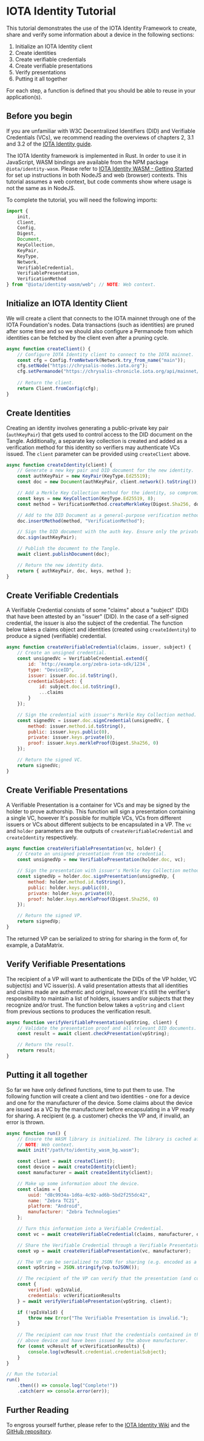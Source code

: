 # IOTA Identity Tutorial

This tutorial demonstrates the use of the IOTA Identity Framework to create, share and verify some information about a device in the following sections:

1. Initialize an IOTA Identity client
2. Create identities
3. Create verifiable credentials
4. Create verifiable presentations
5. Verify presentations
6. Putting it all together

For each step, a function is defined that you should be able to reuse in your application(s).

## Before you begin

If you are unfamiliar with W3C Decentralized Identifiers (DID) and Verifiable Credentials (VCs), we recommend reading the overviews of chapters 2, 3.1 and 3.2 of the [IOTA Identity guide](https://wiki.iota.org/identity.rs/introduction).

The IOTA Identity framework is implemented in Rust. In order to use it in JavaScript, WASM bindings are available from the NPM package `@iota/identity-wasm`. Please refer to [IOTA Identity WASM - Getting Started](https://wiki.iota.org/identity.rs/libraries/wasm/getting_started) for set up instructions in both NodeJS and web (browser) contexts. This tutorial assumes a web context, but code comments show where usage is not the same as in NodeJS.

To complete the tutorial, you will need the following imports:

```js
import {
    init,
    Client,
    Config,
    Digest,
    Document,
    KeyCollection,
    KeyPair,
    KeyType,
    Network,
    VerifiableCredential,
    VerifiablePresentation,
    VerificationMethod
} from "@iota/identity-wasm/web"; // NOTE: Web context.
```

## Initialize an IOTA Identity Client

We will create a client that connects to the IOTA mainnet through one of the IOTA Foundation's nodes. Data transactions (such as identities) are pruned after some time and so we should also configure a Permanode from which identities can be fetched by the client even after a pruning cycle.

```js
async function createClient() {
    // Configure IOTA Identity client to connect to the IOTA mainnet.
    const cfg = Config.fromNetwork(Network.try_from_name("main"));
    cfg.setNode("https://chrysalis-nodes.iota.org");
    cfg.setPermanode("https://chrysalis-chronicle.iota.org/api/mainnet/");
    
    // Return the client.
    return Client.fromConfig(cfg);
}
```

## Create Identities

Creating an identity involves generating a public-private key pair (`authKeyPair`) that gets used to control access to the DID document on the Tangle. Additionally, a separate key collection is created and added as a verification method for this identity so verifiers may authenticate VCs issued. The `client` parameter can be provided using `createClient` above.

```js
async function createIdentity(client) {
    // Generate a new key pair and DID document for the new identity.
    const authKeyPair = new KeyPair(KeyType.Ed25519);
    const doc = new Document(authKeyPair, client.network().toString());

    // Add a Merkle Key Collection method for the identity, so compromised keys can be revoked.
    const keys = new KeyCollection(KeyType.Ed25519, 8);
    const method = VerificationMethod.createMerkleKey(Digest.Sha256, doc.id, keys, "key-collection");

    // Add to the DID Document as a general-purpose verification method.
    doc.insertMethod(method, "VerificationMethod");

    // Sign the DID document with the auth key. Ensure only the private key holder can manipulate this document.
    doc.sign(authKeyPair);

    // Publish the document to the Tangle.
    await client.publishDocument(doc);

    // Return the new identity data.
    return { authKeyPair, doc, keys, method };
}
```

## Create Verifiable Credentials

A Verifiable Credential consists of some "claims" about a "subject" (DID) that have been attested by an "issuer" (DID). In the case of a self-signed credential, the issuer is also the subject of the credential. The function below takes a claims object and identities (created using `createIdentity`) to produce a signed (verifiable) credential.

```js
async function createVerifiableCredential(claims, issuer, subject) {
    // Create an unsigned credential.
    const unsignedVc = VerifiableCredential.extend({
        id: `http://example.org/zebra-iota-sdk/1234`,
        type: "DeviceID",
        issuer: issuer.doc.id.toString(),
        credentialSubject: {
            id: subject.doc.id.toString(),
            ...claims
        }
    });

    // Sign the credential with issuer's Merkle Key Collection method.
    const signedVc = issuer.doc.signCredential(unsignedVc, {
        method: issuer.method.id.toString(),
        public: issuer.keys.public(0),
        private: issuer.keys.private(0),
        proof: issuer.keys.merkleProof(Digest.Sha256, 0)
    });

    // Return the signed VC.
    return signedVc;
}
```

## Create Verifiable Presentations

A Verifiable Presentation is a container for VCs and may be signed by the holder to prove authorship. This function will sign a presentation containing a single VC, however It's possible for multiple VCs, VCs from different issuers or VCs about different subjects to be encapsulated in a VP. The `vc` and `holder` parameters are the outputs of `createVerifiableCredential` and `createIdentity` respectively.

```js
async function createVerifiablePresentation(vc, holder) {
    // Create an unsigned presentation from the credential.
    const unsignedVp = new VerifiablePresentation(holder.doc, vc);

    // Sign the presentation with issuer's Merkle Key Collection method.
    const signedVp = holder.doc.signPresentation(unsignedVp, {
        method: holder.method.id.toString(),
        public: holder.keys.public(0),
        private: holder.keys.private(0),
        proof: holder.keys.merkleProof(Digest.Sha256, 0)
    });

    // Return the signed VP.
    return signedVp;
}
```

The returned VP can be serialized to string for sharing in the form of, for example, a DataMatrix.

## Verify Verifiable Presentations

The recipient of a VP will want to authenticate the DIDs of the VP holder, VC subject(s) and VC issuer(s). A valid presentation attests that all identities and claims made are authentic and original, however it's still the verifier's responsibility to maintain a list of holders, issuers and/or subjects that they recognize and/or trust. The function below takes a `vpString` and `client` from previous sections to produces the verification result.

```js
async function verifyVerifiablePresentation(vpString, client) {
    // Validate the presentation proof and all relevant DID documents.
    const result = await client.checkPresentation(vpString);

    // Return the result.
    return result;
}
```

## Putting it all together

So far we have only defined functions, time to put them to use. The following function will create a client and two identities - one for a device and one for the manufacturer of the device. Some claims about the device are issued as a VC by the manufacturer before encapsulating in a VP ready for sharing. A recipient (e.g. a customer) checks the VP and, if invalid, an error is thrown.

```js
async function run() {
    // Ensure the WASM library is initialized. The library is cached after first initialization.
    // NOTE: Web context.
    await init("/path/to/identity_wasm_bg.wasm");

    const client = await createClient();
    const device = await createIdentity(client);
    const manufacturer = await createIdentity(client);

    // Make up some information about the device.
    const claims = {
        uuid: "d8c9934a-1d6a-4c92-ad6b-5bd2f255dc42",
        name: "Zebra TC21",
        platform: "Android",
        manufacturer: "Zebra Technologies"
    };

    // Turn this information into a Verifiable Credential.
    const vc = await createVerifiableCredential(claims, manufacturer, device);

    // Share the Verifiable Credential through a Verifiable Presentation.
    const vp = await createVerifiablePresentation(vc, manufacturer);

    // The VP can be serialized to JSON for sharing (e.g. encoded as a DataMatrix).
    const vpString = JSON.stringify(vp.toJSON());

    // The recipient of the VP can verify that the presentation (and contained credentials) are valid.
    const {
        verified: vpIsValid,
        credentials: vcVerificationResults
    } = await verifyVerifiablePresentation(vpString, client);

    if (!vpIsValid) {
        throw new Error("The Verifiable Presentation is invalid.");
    }
    
    // The recipient can now trust that the credentials contained in the VP are about the
    // above device and have been issued by the above manufacturer.
    for (const vcResult of vcVerificationResults) {
        console.log(vcResult.credential.credentialSubject);
    }
}

// Run the tutorial
run()
    .then(() => console.log("Complete!"))
    .catch(err => console.error(err));
```

## Further Reading

To engross yourself further, please refer to the [IOTA Identity Wiki](https://wiki.iota.org/identity.rs/introduction) and the [GitHub repository](https://github.com/iotaledger/identity.rs).

